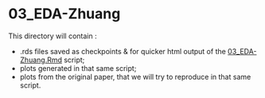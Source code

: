 # 03_EDA-Zhuang

This directory will contain :
- .rds files saved as checkpoints & for quicker html output of the [03_EDA-Zhuang.Rmd](../../../../scripts/analysis-individual/Zhuang-2018/03_EDA-Zhuang.Rmd) script;
- plots generated in that same script;
- plots from the original paper, that we will try to reproduce in that same script.
